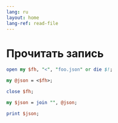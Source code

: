 ```yaml
---
lang: ru
layout: home
lang-ref: read-file
---
```


# Прочитать запись

```perl
open my $fh, "<", "foo.json" or die $!;

my @json = <$fh>;

close $fh;

my $json = join "", @json;

print $json;
```

